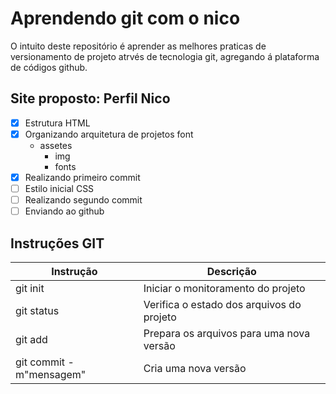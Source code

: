 # Aprendendo git com o nico

O intuito deste repositório é aprender as melhores praticas de versionamento de projeto atrvés de tecnologia git, agregando á plataforma de códigos github.

## Site proposto: Perfil Nico

- [x]  Estrutura HTML
- [x] Organizando arquitetura de projetos font 
    - assetes
        - img
        - fonts
- [x] Realizando primeiro commit
- [ ] Estilo inicial CSS
- [ ] Realizando segundo commit
- [ ] Enviando ao github

## Instruções GIT
 |Instrução| Descrição|
 |-|-|
 |git init| Iniciar o monitoramento do projeto|
 |git status| Verifica o estado dos arquivos do projeto
 |git add| Prepara os arquivos para uma nova versão|
 |git commit -m"mensagem"|Cria uma nova versão|